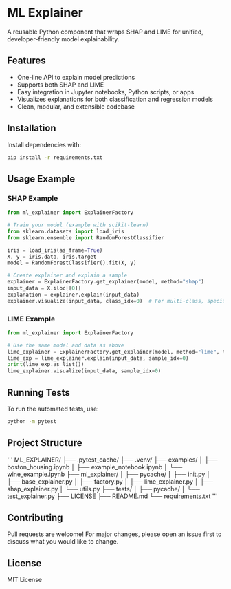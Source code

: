 # ML Explainer

A reusable Python component that wraps SHAP and LIME for unified, developer-friendly model explainability.

## Features

- One-line API to explain model predictions
- Supports both SHAP and LIME
- Easy integration in Jupyter notebooks, Python scripts, or apps
- Visualizes explanations for both classification and regression models
- Clean, modular, and extensible codebase

## Installation

Install dependencies with:

```bash
pip install -r requirements.txt
```

## Usage Example

### SHAP Example

```python
from ml_explainer import ExplainerFactory

# Train your model (example with scikit-learn)
from sklearn.datasets import load_iris
from sklearn.ensemble import RandomForestClassifier

iris = load_iris(as_frame=True)
X, y = iris.data, iris.target
model = RandomForestClassifier().fit(X, y)

# Create explainer and explain a sample
explainer = ExplainerFactory.get_explainer(model, method="shap")
input_data = X.iloc[[0]]
explanation = explainer.explain(input_data)
explainer.visualize(input_data, class_idx=0)  # For multi-class, specify class_idx
```

### LIME Example

```python
from ml_explainer import ExplainerFactory

# Use the same model and data as above
lime_explainer = ExplainerFactory.get_explainer(model, method="lime", training_data=X, mode="classification")
lime_exp = lime_explainer.explain(input_data, sample_idx=0)
print(lime_exp.as_list())
lime_explainer.visualize(input_data, sample_idx=0)
```

## Running Tests

To run the automated tests, use:

```bash
python -m pytest
```

## Project Structure
'''
ML_EXPLAINER/
├── .pytest_cache/
├── .venv/
├── examples/
│ ├── boston_housing.ipynb
│ ├── example_notebook.ipynb
│ └── wine_example.ipynb
├── ml_explainer/
│ ├── pycache/
│ ├── init.py
│ ├── base_explainer.py
│ ├── factory.py
│ ├── lime_explainer.py
│ ├── shap_explainer.py
│ └── utils.py
├── tests/
│ ├── pycache/
│ └── test_explainer.py
├── LICENSE
├── README.md
└── requirements.txt
'''


## Contributing

Pull requests are welcome! For major changes, please open an issue first to discuss what you would like to change.

## License

MIT License

